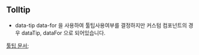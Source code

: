 ## Tolltip

- data-tip data-for 을 사용하여 툴팁사용여부를 결정하지만 커스텀 컴포넌트의 경우 dataTip, dataFor 으로 되어있습니다.

[툴팁 문서](https://github.com/wwayne/react-tooltip);
